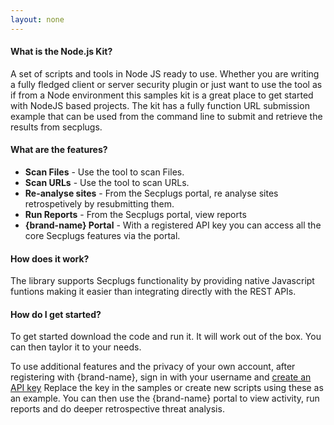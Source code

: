 ```yaml
---
layout: none
---
```


#### What is the Node.js Kit?

A set of scripts and tools in Node JS ready to use. 
Whether you are writing a fully fledged client or server security plugin or just want to use the tool as if from a Node environment this samples kit is a great place to get started with NodeJS based projects.
The kit has a fully function URL submission example that can be used from the command line to submit and retrieve the results from secplugs. 

#### What are the features?

- __Scan Files__ - Use the tool to scan Files. 
- __Scan URLs__ -  Use the tool to scan URLs. 
- __Re-analyse sites__ - From the Secplugs portal, re analyse sites retrospetively by resubmitting them.
- __Run Reports__ - From the Secplugs portal, view reports
- __{brand-name} Portal__ - With a registered API key you can access all the core Secplugs features via the portal.

#### How does it work?

The library supports Secplugs functionality by providing native Javascript funtions making it easier than integrating directly with the REST APIs.

#### How do I get started?

To get started download the code and run it. It will work out of the box. You can then taylor it to your needs.

To use additional features and the privacy of your own account, after registering with {brand-name}, sign in with your username and [create an API key](docs?doc=docs/HowTo/CreateKey) 
Replace the key in the samples or create new scripts using these as an example.
You can then use the {brand-name} portal to view activity, run reports and do deeper retrospective threat analysis.

